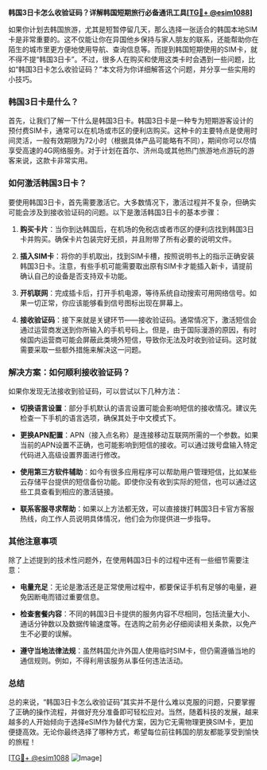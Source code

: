 **韩国3日卡怎么收验证码？详解韩国短期旅行必备通讯工具[[TG💪+ @esim1088](https://t.me/s/esim1088)]**

如果你计划去韩国旅游，尤其是短暂停留几天，那么选择一张适合的韩国本地SIM卡是非常重要的。这不仅能让你在异国他乡保持与家人朋友的联系，还能帮助你在陌生的城市里更方便地使用导航、查询信息等。而提到韩国短期使用的SIM卡，就不得不提“韩国3日卡”。不过，很多人在购买和使用这类卡时会遇到一些问题，比如“韩国3日卡怎么收验证码？”本文将为你详细解答这个问题，并分享一些实用的小技巧。

### 韩国3日卡是什么？

首先，让我们了解一下什么是韩国3日卡。韩国3日卡是一种专为短期游客设计的预付费SIM卡，通常可以在机场或市区的便利店购买。这种卡的主要特点是使用时间灵活，一般有效期限为72小时（根据具体产品可能略有不同），期间你可以尽情享受高速的4G网络服务。对于计划在首尔、济州岛或其他热门旅游地点游玩的游客来说，这款卡非常实用。

### 如何激活韩国3日卡？

要使用韩国3日卡，首先需要激活它。大多数情况下，激活过程并不复杂，但确实可能会涉及到接收验证码的问题。以下是激活韩国3日卡的基本步骤：

1. **购买卡片**：当你到达韩国后，在机场的免税店或者市区的便利店找到韩国3日卡并购买。确保卡片包装完好无损，并且附带了所有必要的说明文件。
   
2. **插入SIM卡**：将你的手机取出，找到SIM卡槽，按照说明书上的指示正确安装韩国3日卡。注意，有些手机可能需要取出原有SIM卡才能插入新卡，请提前确认自己的设备是否支持双卡功能。

3. **开机联网**：完成插卡后，打开手机电源，等待系统自动搜索可用网络信号。如果一切正常，你应该能够看到信号图标出现在屏幕上。

4. **接收验证码**：接下来就是关键环节——接收验证码。通常情况下，激活短信会通过运营商发送到你所输入的手机号码上。但是，由于国际漫游的原因，有时候国内运营商可能会屏蔽此类境外短信，导致你无法及时收到验证码。这时就需要采取一些额外措施来解决这一问题。

### 解决方案：如何顺利接收验证码？

如果你发现无法接收到验证码，可以尝试以下几种方法：

- **切换语言设置**：部分手机默认的语言设置可能会影响短信的接收情况。建议先检查一下手机的语言选项，确保其处于中文模式下。
  
- **更换APN配置**：APN（接入点名称）是连接移动互联网所需的一个参数。如果当前的APN设置不正确，也可能影响到短信的接收。可以通过拨号盘输入特定代码进入高级设置界面进行修改。
  
- **使用第三方软件辅助**：如今有很多应用程序可以帮助用户管理短信，比如某些云存储平台提供的短信备份功能。即使你没有收到实际的短信，也可以通过这些工具查看到相应的激活链接。
  
- **联系客服寻求帮助**：如果以上方法都无效，可以直接拨打韩国3日卡官方客服热线，向工作人员说明具体情况，他们会为你提供进一步指导。

### 其他注意事项

除了上述提到的技术性问题外，在使用韩国3日卡的过程中还有一些细节需要注意：

- **电量充足**：无论是激活还是正常使用过程中，都要保证手机有足够的电量，避免因断电而错过重要信息。
  
- **检查套餐内容**：不同的韩国3日卡提供的服务内容不尽相同，包括流量大小、通话分钟数以及数据传输速度等。在选购之前务必仔细阅读相关条款，以免产生不必要的误解。
  
- **遵守当地法律法规**：虽然韩国允许外国人使用临时SIM卡，但仍需遵循当地的通信规则。例如，不得利用该服务从事任何违法活动。

### 总结

总的来说，“韩国3日卡怎么收验证码”其实并不是什么难以克服的问题，只要掌握了正确的操作流程，并做好充分准备即可轻松应对。当然，随着科技的发展，越来越多的人开始倾向于选择eSIM作为替代方案，因为它无需物理更换SIM卡，更加便捷高效。无论你最终选择了哪种方式，希望每位前往韩国的朋友都能享受到愉快的旅程！

[[TG💪+ @esim1088](https://t.me/s/esim1088) ![Image](https://i.postimg.cc/4NQfJmqS/Snipaste-2025-05-13-00-14-12.png)]